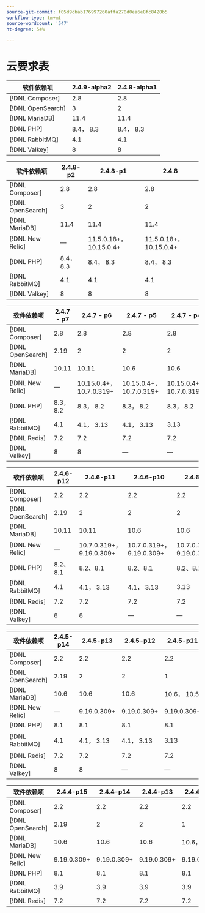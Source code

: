```yaml
---
source-git-commit: f05d9cbab176997260affa270d0ea6e8fc8420b5
workflow-type: tm+mt
source-wordcount: '547'
ht-degree: 54%

---
```

# 云要求表

<table style="table-layout:auto">
  <thead>
    <tr>
      <th>软件依赖项</th>
      <th>2.4.9-alpha2</th>
      <th>2.4.9-alpha1</th>
    </tr>
  </thead>
  <tbody>
    <tr>
      <td><span class="uicontrol">[!DNL Composer]</span></td>
      <td>
          2.8
      </td>
      <td>
          2.8
      </td>
    </tr>
    <tr>
      <td><span class="uicontrol">[!DNL OpenSearch]</span></td>
      <td>
          3
      </td>
      <td>
          2
      </td>
    </tr>
    <tr>
      <td><span class="uicontrol">[!DNL MariaDB]</span></td>
      <td>
          11.4
      </td>
      <td>
          11.4
      </td>
    </tr>
    <tr>
      <td><span class="uicontrol">[!DNL PHP]</span></td>
      <td>
          8.4， 8.3
      </td>
      <td>
          8.4， 8.3
      </td>
    </tr>
    <tr>
      <td><span class="uicontrol">[!DNL RabbitMQ]</span></td>
      <td>
          4.1
      </td>
      <td>
          4.1
      </td>
    </tr>
    <tr>
      <td><span class="uicontrol">[!DNL Valkey]</span></td>
      <td>
          8
      </td>
      <td>
          8
      </td>
    </tr>
  </tbody>
</table>

<table style="table-layout:auto">
  <thead>
    <tr>
      <th>软件依赖项</th>
      <th>2.4.8-p2</th>
      <th>2.4.8-p1</th>
      <th>2.4.8</th>
    </tr>
  </thead>
  <tbody>
    <tr>
      <td><span class="uicontrol">[!DNL Composer]</span></td>
      <td>
          2.8
      </td>
      <td>
          2.8
      </td>
      <td>
          2.8
      </td>
    </tr>
    <tr>
      <td><span class="uicontrol">[!DNL OpenSearch]</span></td>
      <td>
          3
      </td>
      <td>
          2
      </td>
      <td>
          2
      </td>
    </tr>
    <tr>
      <td><span class="uicontrol">[!DNL MariaDB]</span></td>
      <td>
          11.4
      </td>
      <td>
          11.4
      </td>
      <td>
          11.4
      </td>
    </tr>
    <tr>
      <td><span class="uicontrol">[!DNL New Relic]</span></td>
      <td>
          —
      </td>
      <td>
          11.5.0.18+， 10.15.0.4+
      </td>
      <td>
          11.5.0.18+， 10.15.0.4+
      </td>
    </tr>
    <tr>
      <td><span class="uicontrol">[!DNL PHP]</span></td>
      <td>
          8.4， 8.3
      </td>
      <td>
          8.4， 8.3
      </td>
      <td>
          8.4， 8.3
      </td>
    </tr>
    <tr>
      <td><span class="uicontrol">[!DNL RabbitMQ]</span></td>
      <td>
          4.1
      </td>
      <td>
          4.1
      </td>
      <td>
          4.1
      </td>
    </tr>
    <tr>
      <td><span class="uicontrol">[!DNL Valkey]</span></td>
      <td>
          8
      </td>
      <td>
          8
      </td>
      <td>
          8
      </td>
    </tr>
  </tbody>
</table>

<table style="table-layout:auto">
  <thead>
    <tr>
      <th>软件依赖项</th>
      <th>2.4.7 - p7</th>
      <th>2.4.7 - p6</th>
      <th>2.4.7 - p5</th>
      <th>2.4.7 - p4</th>
      <th>2.4.7 - p3</th>
      <th>2.4.7 - p2</th>
      <th>2.4.7 - p1</th>
      <th>2.4.7</th>
    </tr>
  </thead>
  <tbody>
    <tr>
      <td><span class="uicontrol">[!DNL Composer]</span></td>
      <td>
          2.8
      </td>
      <td>
          2.8
      </td>
      <td>
          2.8
      </td>
      <td>
          2.8
      </td>
      <td>
          2.7
      </td>
      <td>
          2.7
      </td>
      <td>
          2.7
      </td>
      <td>
          2.7
      </td>
    </tr>
    <tr>
      <td><span class="uicontrol">[!DNL OpenSearch]</span></td>
      <td>
          2.19
      </td>
      <td>
          2
      </td>
      <td>
          2
      </td>
      <td>
          2
      </td>
      <td>
          2
      </td>
      <td>
          2
      </td>
      <td>
          2
      </td>
      <td>
          2
      </td>
    </tr>
    <tr>
      <td><span class="uicontrol">[!DNL MariaDB]</span></td>
      <td>
          10.11
      </td>
      <td>
          10.11
      </td>
      <td>
          10.6
      </td>
      <td>
          10.6
      </td>
      <td>
          10.6
      </td>
      <td>
          10.6
      </td>
      <td>
          10.6
      </td>
      <td>
          10.6
      </td>
    </tr>
    <tr>
      <td><span class="uicontrol">[!DNL New Relic]</span></td>
      <td>
          —
      </td>
      <td>
          10.15.0.4+， 10.7.0.319+
      </td>
      <td>
          10.15.0.4+， 10.7.0.319+
      </td>
      <td>
          10.15.0.4+， 10.7.0.319+
      </td>
      <td>
          10.15.0.4+， 10.7.0.319+
      </td>
      <td>
          10.15.0.4+， 10.7.0.319+
      </td>
      <td>
          10.15.0.4+， 10.7.0.319+
      </td>
      <td>
          10.15.0.4+， 10.7.0.319+
      </td>
    </tr>
    <tr>
      <td><span class="uicontrol">[!DNL PHP]</span></td>
      <td>
          8.3， 8.2
      </td>
      <td>
          8.3， 8.2
      </td>
      <td>
          8.3， 8.2
      </td>
      <td>
          8.3， 8.2
      </td>
      <td>
          8.3， 8.2
      </td>
      <td>
          8.3， 8.2
      </td>
      <td>
          8.3， 8.2
      </td>
      <td>
          8.3， 8.2
      </td>
    </tr>
    <tr>
      <td><span class="uicontrol">[!DNL RabbitMQ]</span></td>
      <td>
          4.1
      </td>
      <td>
          4.1， 3.13
      </td>
      <td>
          4.1， 3.13
      </td>
      <td>
          3.13
      </td>
      <td>
          3.13
      </td>
      <td>
          3.13
      </td>
      <td>
          3.12
      </td>
      <td>
          3.12
      </td>
    </tr>
    <tr>
      <td><span class="uicontrol">[!DNL Redis]</span></td>
      <td>
          7.2
      </td>
      <td>
          7.2
      </td>
      <td>
          7.2
      </td>
      <td>
          7.2
      </td>
      <td>
          7.2
      </td>
      <td>
          7.2
      </td>
      <td>
          7.2
      </td>
      <td>
          7.2
      </td>
    </tr>
    <tr>
      <td><span class="uicontrol">[!DNL Valkey]</span></td>
      <td>
          8
      </td>
      <td>
          8
      </td>
      <td>
          —
      </td>
      <td>
          —
      </td>
      <td>
          —
      </td>
      <td>
          —
      </td>
      <td>
          —
      </td>
      <td>
          —
      </td>
    </tr>
  </tbody>
</table>

<table style="table-layout:auto">
  <thead>
    <tr>
      <th>软件依赖项</th>
      <th>2.4.6-p12</th>
      <th>2.4.6-p11</th>
      <th>2.4.6-p10</th>
      <th>2.4.6-p9</th>
      <th>2.4.6-p8</th>
      <th>2.4.6-p7</th>
      <th>2.4.6-p6</th>
      <th>2.4.6 - p5</th>
      <th>2.4.6-p4</th>
      <th>2.4.6-p3</th>
      <th>2.4.6 - p2</th>
      <th>2.4.6-p1</th>
      <th>2.4.6</th>
    </tr>
  </thead>
  <tbody>
    <tr>
      <td><span class="uicontrol">[!DNL Composer]</span></td>
      <td>
          2.2
      </td>
      <td>
          2.2
      </td>
      <td>
          2.2
      </td>
      <td>
          2.2
      </td>
      <td>
          2.2
      </td>
      <td>
          2.2
      </td>
      <td>
          2.2
      </td>
      <td>
          2.2
      </td>
      <td>
          2.2
      </td>
      <td>
          2.2
      </td>
      <td>
          2.2
      </td>
      <td>
          2.2
      </td>
      <td>
          2.2
      </td>
    </tr>
    <tr>
      <td><span class="uicontrol">[!DNL OpenSearch]</span></td>
      <td>
          2.19
      </td>
      <td>
          2
      </td>
      <td>
          2
      </td>
      <td>
          2
      </td>
      <td>
          2
      </td>
      <td>
          2
      </td>
      <td>
          2
      </td>
      <td>
          2
      </td>
      <td>
          2
      </td>
      <td>
          2
      </td>
      <td>
          2
      </td>
      <td>
          2
      </td>
      <td>
          2
      </td>
    </tr>
    <tr>
      <td><span class="uicontrol">[!DNL MariaDB]</span></td>
      <td>
          10.11
      </td>
      <td>
          10.11
      </td>
      <td>
          10.6
      </td>
      <td>
          10.6
      </td>
      <td>
          10.6
      </td>
      <td>
          10.6
      </td>
      <td>
          10.6
      </td>
      <td>
          10.6
      </td>
      <td>
          10.6
      </td>
      <td>
          10.6
      </td>
      <td>
          10.6
      </td>
      <td>
          10.6
      </td>
      <td>
          10.6
      </td>
    </tr>
    <tr>
      <td><span class="uicontrol">[!DNL New Relic]</span></td>
      <td>
          —
      </td>
      <td>
          10.7.0.319+， 9.19.0.309+
      </td>
      <td>
          10.7.0.319+， 9.19.0.309+
      </td>
      <td>
          10.7.0.319+， 9.19.0.309+
      </td>
      <td>
          10.7.0.319+， 9.19.0.309+
      </td>
      <td>
          10.7.0.319+， 9.19.0.309+
      </td>
      <td>
          10.7.0.319+， 9.19.0.309+
      </td>
      <td>
          10.7.0.319+， 9.19.0.309+
      </td>
      <td>
          10.7.0.319+， 9.19.0.309+
      </td>
      <td>
          10.7.0.319+， 9.19.0.309+
      </td>
      <td>
          10.7.0.319+， 9.19.0.309+
      </td>
      <td>
          10.7.0.319+， 9.19.0.309+
      </td>
      <td>
          10.7.0.319+， 9.19.0.309+
      </td>
    </tr>
    <tr>
      <td><span class="uicontrol">[!DNL PHP]</span></td>
      <td>
          8.2、8.1
      </td>
      <td>
          8.2、8.1
      </td>
      <td>
          8.2、8.1
      </td>
      <td>
          8.2、8.1
      </td>
      <td>
          8.2、8.1
      </td>
      <td>
          8.2、8.1
      </td>
      <td>
          8.2、8.1
      </td>
      <td>
          8.2、8.1
      </td>
      <td>
          8.2、8.1
      </td>
      <td>
          8.2、8.1
      </td>
      <td>
          8.2、8.1
      </td>
      <td>
          8.2、8.1
      </td>
      <td>
          8.2、8.1
      </td>
    </tr>
    <tr>
      <td><span class="uicontrol">[!DNL RabbitMQ]</span></td>
      <td>
          4.1
      </td>
      <td>
          4.1， 3.13
      </td>
      <td>
          4.1， 3.13
      </td>
      <td>
          3.13
      </td>
      <td>
          3.13
      </td>
      <td>
          3.13
      </td>
      <td>
          3.12
      </td>
      <td>
          3.12、3.11、3.9
      </td>
      <td>
          3.11、3.9
      </td>
      <td>
          3.11、3.9
      </td>
      <td>
          3.11、3.9
      </td>
      <td>
          3.11、3.9
      </td>
      <td>
          3.11、3.9
      </td>
    </tr>
    <tr>
      <td><span class="uicontrol">[!DNL Redis]</span></td>
      <td>
          7.2
      </td>
      <td>
          7.2
      </td>
      <td>
          7.2
      </td>
      <td>
          7.2
      </td>
      <td>
          7.2
      </td>
      <td>
          7.0
      </td>
      <td>
          7.0
      </td>
      <td>
          7.0
      </td>
      <td>
          7.0
      </td>
      <td>
          7.0
      </td>
      <td>
          7.0
      </td>
      <td>
          7.0
      </td>
      <td>
          7.0
      </td>
    </tr>
    <tr>
      <td><span class="uicontrol">[!DNL Valkey]</span></td>
      <td>
          8
      </td>
      <td>
          8
      </td>
      <td>
          —
      </td>
      <td>
          —
      </td>
      <td>
          —
      </td>
      <td>
          —
      </td>
      <td>
          —
      </td>
      <td>
          —
      </td>
      <td>
          —
      </td>
      <td>
          —
      </td>
      <td>
          —
      </td>
      <td>
          —
      </td>
      <td>
          —
      </td>
    </tr>
  </tbody>
</table>

<table style="table-layout:auto">
  <thead>
    <tr>
      <th>软件依赖项</th>
      <th>2.4.5-p14</th>
      <th>2.4.5-p13</th>
      <th>2.4.5-p12</th>
      <th>2.4.5-p11</th>
      <th>2.4.5-p10</th>
      <th>2.4.5-p9</th>
      <th>2.4.5-p8</th>
      <th>2.4.5-p7</th>
      <th>2.4.5-p6</th>
      <th>2.4.5-p5</th>
      <th>2.4.5-p4</th>
      <th>2.4.5-p3</th>
      <th>2.4.5 - p2</th>
      <th>2.4.5-p1</th>
      <th>2.4.5</th>
    </tr>
  </thead>
  <tbody>
    <tr>
      <td><span class="uicontrol">[!DNL Composer]</span></td>
      <td>
          2.2
      </td>
      <td>
          2.2
      </td>
      <td>
          2.2
      </td>
      <td>
          2.2
      </td>
      <td>
          2.2
      </td>
      <td>
          2.2
      </td>
      <td>
          2.2
      </td>
      <td>
          2.2
      </td>
      <td>
          2.2
      </td>
      <td>
          2.2
      </td>
      <td>
          2.2
      </td>
      <td>
          2.2
      </td>
      <td>
          2.2
      </td>
      <td>
          2.2
      </td>
      <td>
          2.2
      </td>
    </tr>
    <tr>
      <td><span class="uicontrol">[!DNL OpenSearch]</span></td>
      <td>
          2.19
      </td>
      <td>
          2
      </td>
      <td>
          2
      </td>
      <td>
          1
      </td>
      <td>
          1
      </td>
      <td>
          1
      </td>
      <td>
          1
      </td>
      <td>
          1
      </td>
      <td>
          1
      </td>
      <td>
          1
      </td>
      <td>
          1
      </td>
      <td>
          1
      </td>
      <td>
          1
      </td>
      <td>
          1
      </td>
      <td>
          1
      </td>
    </tr>
    <tr>
      <td><span class="uicontrol">[!DNL MariaDB]</span></td>
      <td>
          10.6
      </td>
      <td>
          10.6
      </td>
      <td>
          10.6
      </td>
      <td>
          10.6， 10.5
      </td>
      <td>
          10.5
      </td>
      <td>
          10.5
      </td>
      <td>
          10.5， 10.4
      </td>
      <td>
          10.4
      </td>
      <td>
          10.4
      </td>
      <td>
          10.4
      </td>
      <td>
          10.4
      </td>
      <td>
          10.4
      </td>
      <td>
          10.4
      </td>
      <td>
          10.4
      </td>
      <td>
          10.4
      </td>
    </tr>
    <tr>
      <td><span class="uicontrol">[!DNL New Relic]</span></td>
      <td>
          —
      </td>
      <td>
          9.19.0.309+
      </td>
      <td>
          9.19.0.309+
      </td>
      <td>
          9.19.0.309+
      </td>
      <td>
          9.19.0.309+
      </td>
      <td>
          9.19.0.309+
      </td>
      <td>
          9.19.0.309+
      </td>
      <td>
          9.19.0.309+
      </td>
      <td>
          9.19.0.309+
      </td>
      <td>
          9.19.0.309+
      </td>
      <td>
          9.19.0.309+
      </td>
      <td>
          9.19.0.309+
      </td>
      <td>
          9.19.0.309+
      </td>
      <td>
          9.19.0.309+
      </td>
      <td>
          9.19.0.309+
      </td>
    </tr>
    <tr>
      <td><span class="uicontrol">[!DNL PHP]</span></td>
      <td>
          8.1
      </td>
      <td>
          8.1
      </td>
      <td>
          8.1
      </td>
      <td>
          8.1
      </td>
      <td>
          8.1
      </td>
      <td>
          8.1
      </td>
      <td>
          8.1
      </td>
      <td>
          8.1
      </td>
      <td>
          8.1
      </td>
      <td>
          8.1
      </td>
      <td>
          8.1
      </td>
      <td>
          8.1
      </td>
      <td>
          8.1
      </td>
      <td>
          8.1
      </td>
      <td>
          8.1
      </td>
    </tr>
    <tr>
      <td><span class="uicontrol">[!DNL RabbitMQ]</span></td>
      <td>
          4.1
      </td>
      <td>
          4.1， 3.13
      </td>
      <td>
          4.1， 3.13
      </td>
      <td>
          3.13
      </td>
      <td>
          3.13
      </td>
      <td>
          3.13
      </td>
      <td>
          3.12、3.11
      </td>
      <td>
          3.12、3.11、3.9
      </td>
      <td>
          3.11、3.9
      </td>
      <td>
          3.11、3.9
      </td>
      <td>
          3.11、3.9
      </td>
      <td>
          3.11、3.9
      </td>
      <td>
          3.9
      </td>
      <td>
          3.9
      </td>
      <td>
          3.9
      </td>
    </tr>
    <tr>
      <td><span class="uicontrol">[!DNL Redis]</span></td>
      <td>
          7.2
      </td>
      <td>
          7.2
      </td>
      <td>
          7.2
      </td>
      <td>
          7.2
      </td>
      <td>
          7.2
      </td>
      <td>
          7.0
      </td>
      <td>
          7.0
      </td>
      <td>
          7.0
      </td>
      <td>
          6.2
      </td>
      <td>
          6.2
      </td>
      <td>
          6.2
      </td>
      <td>
          6.2
      </td>
      <td>
          6.2
      </td>
      <td>
          6.2
      </td>
      <td>
          6.2
      </td>
    </tr>
    <tr>
      <td><span class="uicontrol">[!DNL Valkey]</span></td>
      <td>
          8
      </td>
      <td>
          8
      </td>
      <td>
          —
      </td>
      <td>
          —
      </td>
      <td>
          —
      </td>
      <td>
          —
      </td>
      <td>
          —
      </td>
      <td>
          —
      </td>
      <td>
          —
      </td>
      <td>
          —
      </td>
      <td>
          —
      </td>
      <td>
          —
      </td>
      <td>
          —
      </td>
      <td>
          —
      </td>
      <td>
          —
      </td>
    </tr>
  </tbody>
</table>

<table style="table-layout:auto">
  <thead>
    <tr>
      <th>软件依赖项</th>
      <th>2.4.4-p15</th>
      <th>2.4.4-p14</th>
      <th>2.4.4-p13</th>
      <th>2.4.4-p12</th>
      <th>2.4.4-p11</th>
      <th>2.4.4-p10</th>
      <th>2.4.4 - p9</th>
      <th>2.4.4-p8</th>
      <th>2.4.4-p7</th>
      <th>2.4.4-p6</th>
      <th>2.4.4 - p5</th>
      <th>2.4.4-p4</th>
      <th>2.4.4 - p3</th>
      <th>2.4.4 - p2</th>
      <th>2.4.4-p1</th>
      <th>2.4.4</th>
    </tr>
  </thead>
  <tbody>
    <tr>
      <td><span class="uicontrol">[!DNL Composer]</span></td>
      <td>
          2.2
      </td>
      <td>
          2.2
      </td>
      <td>
          2.2
      </td>
      <td>
          2.2
      </td>
      <td>
          2.2
      </td>
      <td>
          2.2
      </td>
      <td>
          2.2
      </td>
      <td>
          2.2
      </td>
      <td>
          2.2
      </td>
      <td>
          2.2
      </td>
      <td>
          2.2
      </td>
      <td>
          2.2
      </td>
      <td>
          2.2
      </td>
      <td>
          2.1
      </td>
      <td>
          2.1
      </td>
      <td>
          2.1
      </td>
    </tr>
    <tr>
      <td><span class="uicontrol">[!DNL OpenSearch]</span></td>
      <td>
          2.19
      </td>
      <td>
          2
      </td>
      <td>
          2
      </td>
      <td>
          1
      </td>
      <td>
          1
      </td>
      <td>
          1
      </td>
      <td>
          1
      </td>
      <td>
          1
      </td>
      <td>
          1
      </td>
      <td>
          1
      </td>
      <td>
          1
      </td>
      <td>
          1
      </td>
      <td>
          1
      </td>
      <td>
          1
      </td>
      <td>
          1
      </td>
      <td>
          1
      </td>
    </tr>
    <tr>
      <td><span class="uicontrol">[!DNL MariaDB]</span></td>
      <td>
          10.6
      </td>
      <td>
          10.6
      </td>
      <td>
          10.6
      </td>
      <td>
          10.6， 10.5
      </td>
      <td>
          10.5
      </td>
      <td>
          10.5
      </td>
      <td>
          10.5， 10.4
      </td>
      <td>
          10.4
      </td>
      <td>
          10.4
      </td>
      <td>
          10.4
      </td>
      <td>
          10.4
      </td>
      <td>
          10.4
      </td>
      <td>
          10.4
      </td>
      <td>
          10.4
      </td>
      <td>
          10.4
      </td>
      <td>
          10.4
      </td>
    </tr>
    <tr>
      <td><span class="uicontrol">[!DNL New Relic]</span></td>
      <td>
          9.19.0.309+
      </td>
      <td>
          9.19.0.309+
      </td>
      <td>
          9.19.0.309+
      </td>
      <td>
          9.19.0.309+
      </td>
      <td>
          9.19.0.309+
      </td>
      <td>
          9.19.0.309+
      </td>
      <td>
          9.19.0.309+
      </td>
      <td>
          9.19.0.309+
      </td>
      <td>
          9.19.0.309+
      </td>
      <td>
          9.19.0.309+
      </td>
      <td>
          9.19.0.309+
      </td>
      <td>
          9.19.0.309+
      </td>
      <td>
          9.19.0.309+
      </td>
      <td>
          9.19.0.309+
      </td>
      <td>
          9.19.0.309+
      </td>
      <td>
          9.19.0.309+
      </td>
    </tr>
    <tr>
      <td><span class="uicontrol">[!DNL PHP]</span></td>
      <td>
          8.1
      </td>
      <td>
          8.1
      </td>
      <td>
          8.1
      </td>
      <td>
          8.1
      </td>
      <td>
          8.1
      </td>
      <td>
          8.1
      </td>
      <td>
          8.1
      </td>
      <td>
          8.1
      </td>
      <td>
          8.1
      </td>
      <td>
          8.1
      </td>
      <td>
          8.1
      </td>
      <td>
          8.1
      </td>
      <td>
          8.1
      </td>
      <td>
          8.1
      </td>
      <td>
          8.1
      </td>
      <td>
          8.1
      </td>
    </tr>
    <tr>
      <td><span class="uicontrol">[!DNL RabbitMQ]</span></td>
      <td>
          3.9
      </td>
      <td>
          3.9
      </td>
      <td>
          3.9
      </td>
      <td>
          3.9
      </td>
      <td>
          3.9
      </td>
      <td>
          3.9
      </td>
      <td>
          3.9
      </td>
      <td>
          3.9
      </td>
      <td>
          3.9
      </td>
      <td>
          3.9
      </td>
      <td>
          3.9
      </td>
      <td>
          3.9
      </td>
      <td>
          3.9
      </td>
      <td>
          3.9
      </td>
      <td>
          3.9
      </td>
      <td>
          3.9
      </td>
    </tr>
    <tr>
      <td><span class="uicontrol">[!DNL Redis]</span></td>
      <td>
          7.2
      </td>
      <td>
          7.2
      </td>
      <td>
          7.2
      </td>
      <td>
          7.2
      </td>
      <td>
          7.2
      </td>
      <td>
          7.0
      </td>
      <td>
          7.0
      </td>
      <td>
          7.0
      </td>
      <td>
          6.2
      </td>
      <td>
          6.2
      </td>
      <td>
          6.2
      </td>
      <td>
          6.2
      </td>
      <td>
          6.2
      </td>
      <td>
          6.2
      </td>
      <td>
          6.2
      </td>
      <td>
          6.2
      </td>
    </tr>
  </tbody>
</table>
